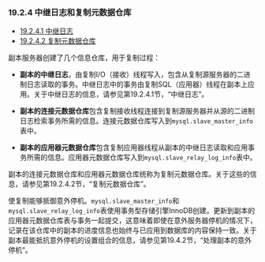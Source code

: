 ### 19.2.4 中继日志和复制元数据仓库

- [19.2.4.1 中继日志](./19.02.04.01.中继日志.md)
- [19.2.4.2 复制元数据仓库](./19.02.04.02.复制元数据仓库.md)

副本服务器创建了几个信息仓库，用于复制过程：

- **副本的中继日志**，由复制I/O（接收）线程写入，包含从复制源服务器的二进制日志读取的事务。中继日志中的事务由复制SQL（应用器）线程在副本上应用。关于中继日志的信息，请参见第19.2.4.1节，“中继日志”。

- **副本的连接元数据仓库**包含复制接收线程连接到复制源服务器并从源的二进制日志检索事务所需的信息。连接元数据仓库写入到`mysql.slave_master_info`表中。

- **副本的应用器元数据仓库**包含复制应用器线程从副本的中继日志读取和应用事务所需的信息。应用器元数据仓库写入到`mysql.slave_relay_log_info`表中。

副本的连接元数据仓库和应用器元数据仓库统称为复制元数据仓库。关于这些的信息，请参见第19.2.4.2节，“复制元数据仓库”。

使复制能够抵御意外停机。`mysql.slave_master_info`和`mysql.slave_relay_log_info`表使用事务型存储引擎InnoDB创建。更新到副本的应用器元数据仓库表与事务一起提交，这意味着即使在意外服务器停机的情况下，记录在该仓库中的副本的进度信息也始终与已应用到数据库的内容保持一致。关于副本最能抵抗意外停机的设置组合的信息，请参见第19.4.2节，“处理副本的意外停机”。